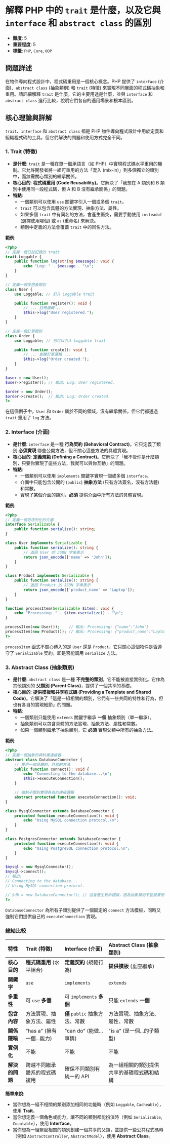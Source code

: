 # 解釋 PHP 中的 `trait` 是什麼，以及它與 `interface` 和 `abstract class` 的區別

- **難度**: 5
- **重要程度**: 5
- **標籤**: `PHP`, `Core`, `OOP`

## 問題詳述

在物件導向程式設計中，程式碼重用是一個核心概念。PHP 提供了 `interface` (介面)、`abstract class` (抽象類別) 和 `trait` (特徵) 來實現不同層面的程式碼抽象和重用。請詳細解釋 `trait` 是什麼，它的主要用途是什麼，並與 `interface` 和 `abstract class` 進行比較，說明它們各自的適用場景和根本區別。

## 核心理論與詳解

`trait`、`interface` 和 `abstract class` 都是 PHP 物件導向程式設計中用於定義和組織程式碼的工具，但它們解決的問題和使用方式完全不同。

### 1. Trait (特徵)

- **是什麼**: `trait` 是一種在單一繼承語言（如 PHP）中實現程式碼水平重用的機制。它允許開發者將一組可重用的方法「混入 (mix-in)」到多個獨立的類別中，而無需關心類別的繼承關係。
- **核心目的**: **程式碼重用 (Code Reusability)**。它解決了「我想在 A 類別和 B 類別中使用同一段程式碼，但 A 和 B 沒有繼承關係」的問題。
- **特點**:
  - 一個類別可以使用 `use` 關鍵字引入一個或多個 `trait`。
  - `trait` 可以包含具體的方法實現、抽象方法、屬性。
  - 如果多個 `trait` 中有同名的方法，會產生衝突，需要手動使用 `insteadof` (選擇使用哪個) 或 `as` (重命名) 來解決。
  - 類別中定義的方法會覆蓋 `trait` 中的同名方法。

**範例**:

```php
<?php
// 定義一個日誌記錄的 trait
trait Loggable {
    public function log(string $message): void {
        echo "Log: " . $message . "\n";
    }
}

// 定義一個使用者類別
class User {
    use Loggable; // 引入 Loggable trait

    public function register(): void {
        // ... 註冊邏輯 ...
        $this->log("User registered.");
    }
}

// 定義一個訂單類別
class Order {
    use Loggable; // 也可以引入 Loggable trait

    public function create(): void {
        // ... 創建訂單邏輯 ...
        $this->log("Order created.");
    }
}

$user = new User();
$user->register(); // 輸出: Log: User registered.

$order = new Order();
$order->create();  // 輸出: Log: Order created.
?>
```

在這個例子中，`User` 和 `Order` 屬於不同的領域，沒有繼承關係，但它們都通過 `trait` 重用了 `log` 方法。

### 2. Interface (介面)

- **是什麼**: `interface` 是一種 **行為契約 (Behavioral Contract)**。它只定義了類別 **必須實現** 哪些公開方法，但不關心這些方法的具體實現。
- **核心目的**: **定義規範 (Defining a Contract)**。它解決了「我不管你是什麼類別，只要你實現了這些方法，我就可以與你互動」的問題。
- **特點**:
  - 一個類別可以使用 `implements` 關鍵字實現一個或多個 `interface`。
  - 介面中只能包含公開的 (`public`) **抽象方法** (只有方法簽名，沒有方法體) 和常數。
  - 實現了某個介面的類別，**必須** 提供介面中所有方法的具體實現。

**範例**:

```php
<?php
// 定義一個可序列化的介面
interface Serializable {
    public function serialize(): string;
}

class User implements Serializable {
    public function serialize(): string {
        // 返回 User 的 JSON 字串表示
        return json_encode(['name' => 'John']);
    }
}

class Product implements Serializable {
    public function serialize(): string {
        // 返回 Product 的 JSON 字串表示
        return json_encode(['product_name' => 'Laptop']);
    }
}

function processItem(Serializable $item): void {
    echo "Processing: " . $item->serialize() . "\n";
}

processItem(new User());    // 輸出: Processing: {"name":"John"}
processItem(new Product()); // 輸出: Processing: {"product_name":"Laptop"}
?>
```

`processItem` 函式不關心傳入的是 `User` 還是 `Product`，它只關心這個物件是否遵守了 `Serializable` 契約，即是否能調用 `serialize` 方法。

### 3. Abstract Class (抽象類別)

- **是什麼**: `abstract class` 是一種 **不完整的類別**，它不能被直接實例化。它作為其他類別的 **父類別 (Parent Class)**，提供了一個共享的基礎。
- **核心目的**: **提供模板和共享程式碼 (Providing a Template and Shared Code)**。它解決了「這是一組相關的類別，它們有一些共同的特性和行為，但也有各自的實現細節」的問題。
- **特點**:
  - 一個類別只能使用 `extends` 關鍵字繼承 **一個** 抽象類別（單一繼承）。
  - 抽象類別可以包含具體的方法實現、抽象方法、屬性和常數。
  - 如果一個類別繼承了抽象類別，它 **必須** 實現父類中所有的抽象方法。

**範例**:

```php
<?php
// 定義一個抽象的資料庫連接器
abstract class DatabaseConnector {
    // 提供一個具體的、共享的方法
    public function connect(): void {
        echo "Connecting to the database...\n";
        $this->executeConnection();
    }

    // 強制子類別實現各自的連接邏輯
    abstract protected function executeConnection(): void;
}

class MysqlConnector extends DatabaseConnector {
    protected function executeConnection(): void {
        echo "Using MySQL connection protocol.\n";
    }
}

class PostgresConnector extends DatabaseConnector {
    protected function executeConnection(): void {
        echo "Using PostgreSQL connection protocol.\n";
    }
}

$mysql = new MysqlConnector();
$mysql->connect();
// 輸出:
// Connecting to the database...
// Using MySQL connection protocol.

// $db = new DatabaseConnector(); // 這會產生致命錯誤，因為抽象類別不能被實例化
?>
```

`DatabaseConnector` 為所有子類別提供了一個固定的 `connect` 方法模板，同時又強制它們提供自己的 `executeConnection` 實現。

### 總結比較

| 特性 | Trait (特徵) | Interface (介面) | Abstract Class (抽象類別) |
| :--- | :--- | :--- | :--- |
| **核心目的** | **程式碼重用** (水平組合) | **定義契約** (規範行為) | **提供模板** (垂直繼承) |
| **關鍵字** | `use` | `implements` | `extends` |
| **多重性** | 可 `use` **多個** | 可 `implements` **多個** | 只能 `extends` **一個** |
| **包含內容** | 方法實現、抽象方法、屬性 | **僅** `public` 抽象方法、常數 | 方法實現、抽象方法、屬性、常數 |
| **關係隱喻** | "has a" (擁有一個...能力) | "can do" (能做...事情) | "is a" (是一個...的子類型) |
| **實例化** | 不能 | 不能 | 不能 |
| **解決的問題** | 跨越不同繼承體系的程式碼複用 | 確保不同類別有統一的 API | 為一組相關的類別提供共享的基礎程式碼和結構 |

**簡單來說**:

- 當你想為一組不相關的類別添加相同的功能時（例如 `Loggable`, `Cacheable`），使用 **Trait**。
- 當你想定義一個角色或能力，讓不同的類別都能扮演時（例如 `Serializable`, `Countable`），使用 **Interface**。
- 當你想為一組緊密相關的類別創建一個共享的父類，並提供一些公共程式碼時（例如 `AbstractController`, `AbstractModel`），使用 **Abstract Class**。